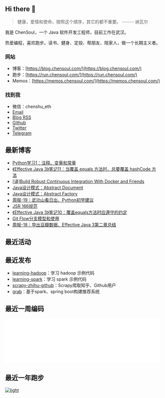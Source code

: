 ## Hi there 👋

> 健康，爱情和使命，按照这个顺序，其它的都不重要。 ------ 纳瓦尔

我是 ChenSoul，一个 Java 软件开发工程师，目前工作在武汉。

热爱编程，喜欢跑步。读书、健身、定投、帮朋友、陪家人，做一个长期主义者。

### 网站
- 博客：[https://blog.chensoul.com/](https://blog.chensoul.com/)
- 跑步：[https://run.chensoul.com/](https://run.chensoul.com/)
- Memos：[https://memos.chensoul.com/](https://memos.chensoul.com/)



### 找到我

- 微信：chenshu_eth
- [Email](mailto:chensoul.eth@gmail.com)
- [Blog RSS](https://blog.chensoul.com/index.xml)
- [Github](https://github.com/chensoul)
- [Twitter](https://twitter.com/chensoul_eth)
- [Telegram](https://t.me/chensoul_share)



## 最新博客

<!-- blog starts -->
- [Python学习1：注释、变量和常量](https://blog.chensoul.com/posts/2023/05/23/python-comment-and-variable/)
- [《Effective Java 3》笔记11：当覆盖 equals 方法时，总要覆盖 hashCode 方法](https://blog.chensoul.com/posts/2023/05/23/always-override-hashcode-when-you-override-equals/)
- [[译]Build Robust Continuous Integration With Docker and Friends](https://blog.chensoul.com/posts/2023/05/22/docker-continuous-integration/)
- [Java设计模式：Abstract Document](https://blog.chensoul.com/posts/2023/05/22/java-design-patterns-abstract-document/)
- [Java设计模式：Abstract Factory](https://blog.chensoul.com/posts/2023/05/22/java-design-patterns-abstract-factory/)
- [周报-19｜武功山看日出、Python初学建议](https://blog.chensoul.com/posts/2023/05/18/weekly_review_19/)
- [JSR 166规范](https://blog.chensoul.com/posts/2023/05/18/jsr-166/)
- [《Effective Java 3》笔记10：覆盖equals方法时应遵守的约定](https://blog.chensoul.com/posts/2023/05/17/obey-the-general-contract-when-overriding-equals/)
- [Git Flow分支模型和使用](https://blog.chensoul.com/posts/2023/05/11/git-flow-model-and-usage/)
- [周报-18｜导出豆瓣数据、Effective Java 3第二章总结](https://blog.chensoul.com/posts/2023/05/10/weekly_review_18/)
<!-- blog ends -->

## 最近活动

<!-- douban starts -->

<!-- douban ends -->


## 最近发布

<!-- recent_releases starts -->
- [learning-hadoop](https://github.com/chensoul/learning-hadoop/releases/tag/v0.0.1)：学习 hadoop 示例代码
- [learning-spark](https://github.com/chensoul/learning-spark/releases/tag/v0.0.1)：学习 spark 示例代码
- [scrapy-zhihu-github](https://github.com/chensoul/scrapy-zhihu-github/releases/tag/v0.0.1)：Scrapy爬取知乎、Github用户
- [grab](https://github.com/chensoul/grab/releases/tag/v0.0.1)：基于spark、spring boot构建推荐系统
<!-- recent_releases ends -->


## 最近一周编码

![light](https://raw.githubusercontent.com/chensoul/chensoul/main/images/wakatime_weekly_language_stats.svg#gh-light-mode-only)

## 最近一年跑步

[![light](https://raw.githubusercontent.com/chensoul/running_page/master/assets/github_2023.svg#gh-light-mode-only)](https://run.chensoul.com)
